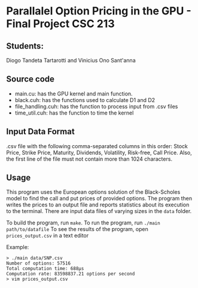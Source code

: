 # Parallalel Option Pricing in the GPU - Final Project CSC 213

## Students: 
Diogo Tandeta Tartarotti and Vinicius Ono Sant'anna

## Source code
- main.cu: has the GPU kernel and main function.
- black.cuh: has the functions used to calculate D1 and D2
- file_handling.cuh: has the function to process input from .csv files
- time_util.cuh: has the function to time the kernel

## Input Data Format
.csv file with the following comma-separated columns in this order: Stock Price, Strike Price, Maturity, Dividends, Volatility, Risk-free, Call Price.
Also, the first line of the file must not contain more than 1024 characters.

## Usage
This program uses the European options solution of the Black-Scholes model to find the call and put prices of provided options. The program then writes the prices to an output file and reports statistics about its execution to the terminal. There are input data files of varying sizes in the `data` folder. 

To build the program, run `make`.
To run the program, run `./main path/to/datafile`
To see the results of the program, open `prices_output.csv` in a text editor

Example: 
```
> ./main data/SNP.csv
Number of options: 57516
Total computation time: 688μs
Computation rate: 83598837.21 options per second
> vim prices_output.csv
```
